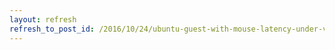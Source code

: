 ```yaml
---
layout: refresh
refresh_to_post_id: /2016/10/24/ubuntu-guest-with-mouse-latency-under-vmware-player
---
```

